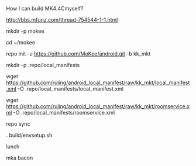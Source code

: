 How I can build MK4.4Cmyself?

http://bbs.mfunz.com/thread-754544-1-1.html

mkdir -p mokee

cd ~/mokee

repo init -u https://github.com/MoKee/android.git -b kk_mkt

mkdir -p .repo/local_manifests

wget https://github.com/ruling/android_local_manifest/raw/kk_mkt/local_manifest.xml -O .repo/local_manifests/local_manifest.xml

wget https://github.com/ruling/android_local_manifest/raw/kk_mkt/roomservice.xml -O .repo/local_manifests/roomservice.xml

repo sync

. build/envsetup.sh

lunch

mka bacon
